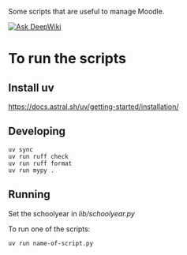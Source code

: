 Some scripts that are useful to manage Moodle.

[![Ask DeepWiki](https://deepwiki.com/badge.svg)](https://deepwiki.com/nwolff/moodle-scripts)

# To run the scripts

## Install uv

https://docs.astral.sh/uv/getting-started/installation/

## Developing

    uv sync
    uv run ruff check
    uv run ruff format
    uv run mypy .

## Running

Set the schoolyear in _lib/schoolyear.py_

To run one of the scripts:

    uv run name-of-script.py

